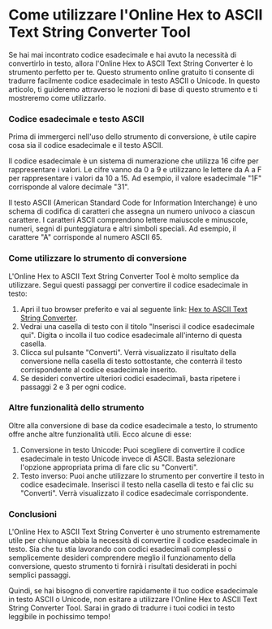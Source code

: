 Come utilizzare l'Online Hex to ASCII Text String Converter Tool
================================================================

Se hai mai incontrato codice esadecimale e hai avuto la necessità di convertirlo in testo, allora l'Online Hex to ASCII Text String Converter è lo strumento perfetto per te. Questo strumento online gratuito ti consente di tradurre facilmente codice esadecimale in testo ASCII o Unicode. In questo articolo, ti guideremo attraverso le nozioni di base di questo strumento e ti mostreremo come utilizzarlo.

### Codice esadecimale e testo ASCII

Prima di immergerci nell'uso dello strumento di conversione, è utile capire cosa sia il codice esadecimale e il testo ASCII.

Il codice esadecimale è un sistema di numerazione che utilizza 16 cifre per rappresentare i valori. Le cifre vanno da 0 a 9 e utilizzano le lettere da A a F per rappresentare i valori da 10 a 15. Ad esempio, il valore esadecimale "1F" corrisponde al valore decimale "31".

Il testo ASCII (American Standard Code for Information Interchange) è uno schema di codifica di caratteri che assegna un numero univoco a ciascun carattere. I caratteri ASCII comprendono lettere maiuscole e minuscole, numeri, segni di punteggiatura e altri simboli speciali. Ad esempio, il carattere "A" corrisponde al numero ASCII 65.

### Come utilizzare lo strumento di conversione

L'Online Hex to ASCII Text String Converter Tool è molto semplice da utilizzare. Segui questi passaggi per convertire il codice esadecimale in testo:

1. Apri il tuo browser preferito e vai al seguente link: [Hex to ASCII Text String Converter](https://www.onlinecalculatorsfree.com/it/convert/hex-to-ascii.html).
2. Vedrai una casella di testo con il titolo "Inserisci il codice esadecimale qui". Digita o incolla il tuo codice esadecimale all'interno di questa casella.
3. Clicca sul pulsante "Converti". Verrà visualizzato il risultato della conversione nella casella di testo sottostante, che conterrà il testo corrispondente al codice esadecimale inserito.
4. Se desideri convertire ulteriori codici esadecimali, basta ripetere i passaggi 2 e 3 per ogni codice.

### Altre funzionalità dello strumento

Oltre alla conversione di base da codice esadecimale a testo, lo strumento offre anche altre funzionalità utili. Ecco alcune di esse:

1. Conversione in testo Unicode: Puoi scegliere di convertire il codice esadecimale in testo Unicode invece di ASCII. Basta selezionare l'opzione appropriata prima di fare clic su "Converti".
2. Testo inverso: Puoi anche utilizzare lo strumento per convertire il testo in codice esadecimale. Inserisci il testo nella casella di testo e fai clic su "Converti". Verrà visualizzato il codice esadecimale corrispondente.

### Conclusioni

L'Online Hex to ASCII Text String Converter è uno strumento estremamente utile per chiunque abbia la necessità di convertire il codice esadecimale in testo. Sia che tu stia lavorando con codici esadecimali complessi o semplicemente desideri comprendere meglio il funzionamento della conversione, questo strumento ti fornirà i risultati desiderati in pochi semplici passaggi.

Quindi, se hai bisogno di convertire rapidamente il tuo codice esadecimale in testo ASCII o Unicode, non esitare a utilizzare l'Online Hex to ASCII Text String Converter Tool. Sarai in grado di tradurre i tuoi codici in testo leggibile in pochissimo tempo!